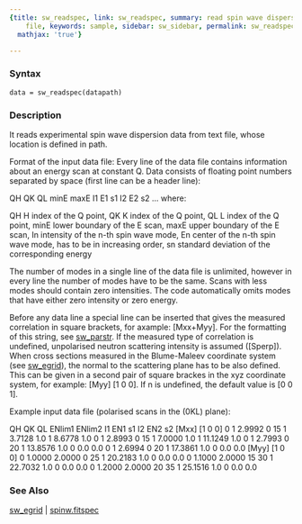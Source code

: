 ```yaml
---
{title: sw_readspec, link: sw_readspec, summary: read spin wave dispersion data from
    file, keywords: sample, sidebar: sw_sidebar, permalink: sw_readspec.html, folder: swfiles,
  mathjax: 'true'}

---
```


### Syntax

`data = sw_readspec(datapath)`

### Description

It reads experimental spin wave dispersion data from text file, whose
location is defined in path.
 
Format of the input data file:
Every line of the data file contains information about an energy scan at
constant Q. Data consists of floating point numbers separated by space
(first line can be a header line):
 
  QH QK QL minE maxE I1 E1 s1 I2 E2 s2 ...
      where:
 
QH        H index of the Q point,
QK        K index of the Q point,
QL        L index of the Q point,
minE      lower boundary of the E scan,
maxE      upper boundary of the E scan,
In        intensity of the n-th spin wave mode,
En        center of the n-th spin wave mode, has to be in increasing
          order,
sn        standard deviation of the corresponding energy
 
The number of modes in a single line of the data file is unlimited,
however in every line the number of modes have to be the same. Scans with
less modes should contain zero intensities. The code automatically omits
modes that have either zero intensity or zero energy.
 
Before any data line a special line can be inserted that gives the
measured correlation in square brackets, for axample: [Mxx+Myy]. For the
formatting of this string, see <a href="matlab:doc sw_parstr">sw_parstr</a>.
If the measured type of correlation is undefined, unpolarised neutron
scattering intensity is assumed ([Sperp]). When cross sections measured
in the Blume-Maleev coordinate system (see <a href="matlab:doc sw_egrid">sw_egrid</a>), the normal to the
scattering plane has to be also defined. This can be given in a second
pair of square brackes in the xyz coordinate system, for example: [Myy]
[1 0 0]. If n is undefined, the default value is [0 0 1].
 
 
Example input data file (polarised scans in the (0KL) plane):
 
QH    QK        QL      ENlim1  ENlim2  I1  EN1       s1    I2  EN2       s2
[Mxx] [1 0 0]
0     1        2.9992   0       15      1    3.7128   1.0   1   8.6778    1.0
0     1        2.8993   0       15      1    7.0000   1.0   1   11.1249   1.0
0     1        2.7993   0       20      1   13.8576   1.0   0   0.0       0.0
0     1        2.6994   0       20      1   17.3861   1.0   0   0.0       0.0
[Myy] [1 0 0]
0     1.0000   2.0000   0       25      1   20.2183   1.0   0   0.0       0.0
0     1.1000   2.0000   15      30      1   22.7032   1.0   0   0.0       0.0
0     1.2000   2.0000   20      35      1   25.1516   1.0   0   0.0       0.0
 

### See Also

[sw_egrid](sw_egrid.html) \| [spinw.fitspec](spinw_fitspec.html)

